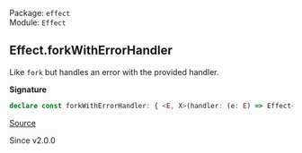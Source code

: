 Package: `effect`<br />
Module: `Effect`<br />

## Effect.forkWithErrorHandler

Like `fork` but handles an error with the provided handler.

**Signature**

```ts
declare const forkWithErrorHandler: { <E, X>(handler: (e: E) => Effect<X>): <A, R>(self: Effect<A, E, R>) => Effect<Fiber.RuntimeFiber<A, E>, never, R>; <A, E, R, X>(self: Effect<A, E, R>, handler: (e: E) => Effect<X>): Effect<Fiber.RuntimeFiber<A, E>, never, R>; }
```

[Source](https://github.com/Effect-TS/effect/tree/main/packages/effect/src/Effect.ts#L6522)

Since v2.0.0